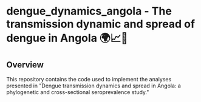 # dengue_dynamics_angola - The transmission dynamic and spread of dengue in Angola 🌍📈🦟

## Overview
This repository contains the code used to implement the analyses presented in "Dengue transmission dynamics and spread in Angola: a phylogenetic and cross-sectional seroprevalence study."
